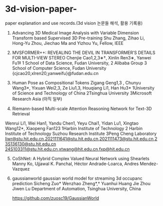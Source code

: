 # 3d-vision-paper-
paper explanation and use records.(3d vision 논문들 해석, 활용 기록용)

1. Advancing 3D Medical Image Analysis with  Variable Dimension Transform based Supervised 3D Pre-training
   Shu Zhang, Zihao Li, Hong-Yu Zhou, Jiechao Ma and Yizhou Yu, Fellow, IEEE

2. MVSFORMER++: REVEALING THE DEVIL IN TRANSFORMER’S DETAILS FOR MULTI-VIEW STEREO
   Chenjie Cao1,2,3∗†, Xinlin Ren3∗, Yanwei Fu1‡ 1 School of Data Science, Fudan University, 2 Alibaba Group
 3 School of Computer Science, Fudan University {cjcao20,xlren20,yanweifu}@fudan.edu.cn

3. Human Pose as Compositional Tokens
   Zigang Geng1,3 , Chunyu Wang3*, Yixuan Wei2,3, Ze Liu1,3, Houqiang Li1, Han Hu3*
 1University of Science and Technology of China 2Tsinghua University 3Microsoft Research Asia
(아직 일부)

4. Riemann-based Multi-scale Attention Reasoning Network for Text-3D Retrieval

Wenrui Li1, Wei Han1, Yandu Chen1, Yeyu Chai1, Yidan Lu1, Xingtao Wang12*, Xiaopeng Fan123 1Harbin Institute of Technology 2 Harbin Institute of Technology Suzhou Research Institute 3Peng Cheng Laboratory liwr@stu.hit.edu.cn,2021111641@stu.hit.edu.cn,2021111473@stu.hit.edu.cn,23S136130@stu.hit.edu.cn 24S103311@stu.hit.edu.cn,xtwang@hit.edu.cn,fxp@hit.edu.cn

5. CoShNet: A Hybrid Complex Valued Neural Network using Shearlets
   Manny Ko, Ujjawal K. Panchal, Héctor Andrade-Loarca, Andres Mendez-Vazquez

6. gaussianworld gaussian world model for streaming 3d occupanc prediction
   Sicheng Zuo* Wenzhao Zheng*,† Yuanhui Huang Jie Zhou Jiwen Lu Department of Automation, Tsinghua University, China

   https://github.com/zuosc19/GaussianWorld
